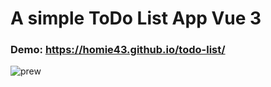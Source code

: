 # A simple ToDo List App Vue 3

### Demo: https://homie43.github.io/todo-list/

![prew](https://i.ibb.co/ChFHCZK/2022-07-10-17-58-32.png)
